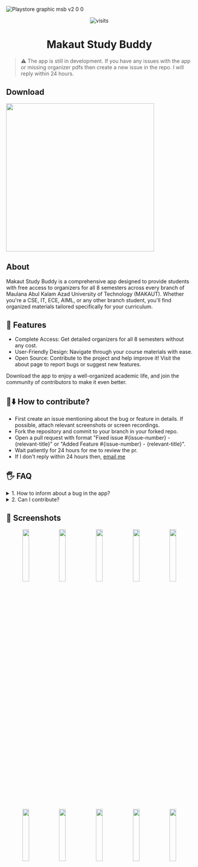 ![Playstore graphic msb v2 0 0](https://github.com/user-attachments/assets/d3ce529f-097c-4505-87d2-48c3e6f3c43d)

<div align="center">

![visits](https://visit-counter.vercel.app/counter.png?page=https%3A%2F%2Fgithub.com%2Fsubhajit-rajak%2Fmakaut-study-buddy&s=40&c=00ff00&bg=00000000&no=5&ff=digii&tb=&ta=+)

</div>

<div align="center">

# Makaut Study Buddy

</div>

> ⚠️ The app is still in development. If you have any issues with the app or missing organizer pdfs then create a new issue in the repo. I will reply within 24 hours.

## Download

<a href="https://play.google.com/store/apps/details?id=com.subhajitrajak.makautstudybuddy">
<img src="https://github.com/user-attachments/assets/6c1fc95e-6beb-4892-8e87-ee32bfc213c3" width="400" /> 
</a>

## About
Makaut Study Buddy is a comprehensive app designed to provide students with free access to organizers for all 8 semesters across every branch of Maulana Abul Kalam Azad University of Technology (MAKAUT). Whether you're a CSE, IT, ECE, AIML, or any other branch student, you'll find organized materials tailored specifically for your curriculum.

## 🌃 Features
- Complete Access: Get detailed organizers for all 8 semesters without any cost.
- User-Friendly Design: Navigate through your course materials with ease.
- Open Source: Contribute to the project and help improve it! Visit the about page to report bugs or suggest new features.

Download the app to enjoy a well-organized academic life, and join the community of contributors to make it even better.

## 📜⬇️ How to contribute?

- First create an issue mentioning about the bug or feature in details. If possible, attach relevant screenshots or screen recordings.
- Fork the repository and commit to your branch in your forked repo.
- Open a pull request with format "Fixed issue #{issue-number} - {relevant-title}" or "Added Feature #{issue-number} - {relevant-title}".
- Wait patiently for 24 hours for me to review the pr.
- If I don't reply within 24 hours then, [email me](mailto:subhajitrajak.dev@gmail.com)

## 🖐️ FAQ

<details>
    <summary>1. How to inform about a bug in the app?</summary>
  
  - Create an issue in the repo and mention your bug. Don't forget to add relevant screenshots or screen recordings.
</details>
<details>
    <summary>2. Can I contribute?</summary>
  
  - Yes, you absoultely can. Check the section above on steps of how to contribute.
</details>

## 📱 Screenshots

<p align="center">
  <img src="https://github.com/user-attachments/assets/4852cbb8-c0a0-4ac5-bab5-5c97ab74d521" width="19%%">
  <img src="https://github.com/user-attachments/assets/60d646a7-a914-4c1d-b1d1-fe2e39f9a3fd" width="19%%">
  <img src="https://github.com/user-attachments/assets/664a6293-ba38-4079-a189-e0bb091f6725" width="19%%">
  <img src="https://github.com/user-attachments/assets/6358d2c0-5c1d-4158-9309-4250780d0056" width="19%%">
  <img src="https://github.com/user-attachments/assets/94c5b075-9f73-47b4-841f-fbf19c32d858" width="19%%">
</p>

<p align="center">
  <img src="https://github.com/user-attachments/assets/bceddcb1-6018-4a31-b430-cfe8d468922e" width="19%%">
  <img src="https://github.com/user-attachments/assets/cf26bb57-97be-4365-8578-4a9d66759f89" width="19%%">
  <img src="https://github.com/user-attachments/assets/8c15e2b8-a98b-49a1-9473-f54b775f940e" width="19%%">
  <img src="https://github.com/user-attachments/assets/c4901aaa-40fe-4c26-a3bd-0b94d48a392d" width="19%%">
  <img src="https://github.com/user-attachments/assets/e34cb64c-8f38-4124-a5df-0cd54d7e1f52" width="19%%">
</p>
